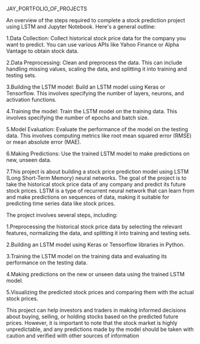 JAY_PORTFOLIO_OF_PROJECTS 


An overview of the steps required to complete a stock prediction project using LSTM and Jupyter Notebook. Here's a general outline:

1.Data Collection: Collect historical stock price data for the company you want to predict. You can use various APIs like Yahoo Finance or Alpha Vantage to obtain stock data.

2.Data Preprocessing: Clean and preprocess the data. This can include handling missing values, scaling the data, and splitting it into training and testing sets.

3.Building the LSTM model: Build an LSTM model using Keras or Tensorflow. This involves specifying the number of layers, neurons, and activation functions.

4.Training the model: Train the LSTM model on the training data. This involves specifying the number of epochs and batch size.

5.Model Evaluation: Evaluate the performance of the model on the testing data. This involves computing metrics like root mean squared error (RMSE) or mean absolute error (MAE).

6.Making Predictions: Use the trained LSTM model to make predictions on new, unseen data.

7.This project is about building a stock price prediction model using LSTM (Long Short-Term Memory) neural networks. The goal of the project is to take the historical stock price data of any company and predict its future stock prices. LSTM is a type of recurrent neural network that can learn from and make predictions on sequences of data, making it suitable for predicting time series data like stock prices.



The project involves several steps, including:

1.Preprocessing the historical stock price data by selecting the relevant features, normalizing the data, and splitting it into training and testing sets.

2.Building an LSTM model using Keras or Tensorflow libraries in Python.

3.Training the LSTM model on the training data and evaluating its performance on the testing data.

4.Making predictions on the new or unseen data using the trained LSTM model.

5.Visualizing the predicted stock prices and comparing them with the actual stock prices.

This project can help investors and traders in making informed decisions about buying, selling, or holding stocks based on the predicted future prices. However, it is important to note that the stock market is highly unpredictable, and any predictions made by the model should be taken with caution and verified with other sources of information
